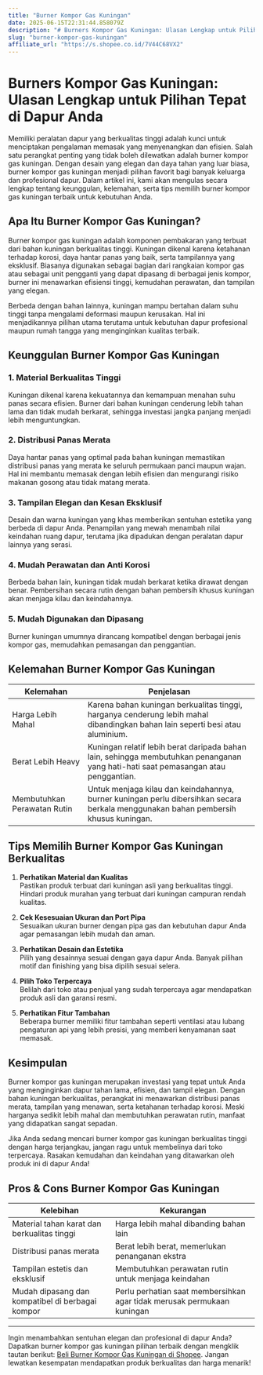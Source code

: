 ```yaml
---
title: "Burner Kompor Gas Kuningan"
date: 2025-06-15T22:31:44.858079Z
description: "# Burners Kompor Gas Kuningan: Ulasan Lengkap untuk Pilihan Tepat di Dapur Anda..."
slug: "burner-kompor-gas-kuningan"
affiliate_url: "https://s.shopee.co.id/7V44C68VX2"
---
```

# Burners Kompor Gas Kuningan: Ulasan Lengkap untuk Pilihan Tepat di Dapur Anda

Memiliki peralatan dapur yang berkualitas tinggi adalah kunci untuk menciptakan pengalaman memasak yang menyenangkan dan efisien. Salah satu perangkat penting yang tidak boleh dilewatkan adalah burner kompor gas kuningan. Dengan desain yang elegan dan daya tahan yang luar biasa, burner kompor gas kuningan menjadi pilihan favorit bagi banyak keluarga dan profesional dapur. Dalam artikel ini, kami akan mengulas secara lengkap tentang keunggulan, kelemahan, serta tips memilih burner kompor gas kuningan terbaik untuk kebutuhan Anda.

## Apa Itu Burner Kompor Gas Kuningan?

Burner kompor gas kuningan adalah komponen pembakaran yang terbuat dari bahan kuningan berkualitas tinggi. Kuningan dikenal karena ketahanan terhadap korosi, daya hantar panas yang baik, serta tampilannya yang eksklusif. Biasanya digunakan sebagai bagian dari rangkaian kompor gas atau sebagai unit pengganti yang dapat dipasang di berbagai jenis kompor, burner ini menawarkan efisiensi tinggi, kemudahan perawatan, dan tampilan yang elegan.

Berbeda dengan bahan lainnya, kuningan mampu bertahan dalam suhu tinggi tanpa mengalami deformasi maupun kerusakan. Hal ini menjadikannya pilihan utama terutama untuk kebutuhan dapur profesional maupun rumah tangga yang menginginkan kualitas terbaik.

## Keunggulan Burner Kompor Gas Kuningan

### 1. Material Berkualitas Tinggi
Kuningan dikenal karena kekuatannya dan kemampuan menahan suhu panas secara efisien. Burner dari bahan kuningan cenderung lebih tahan lama dan tidak mudah berkarat, sehingga investasi jangka panjang menjadi lebih menguntungkan.

### 2. Distribusi Panas Merata
Daya hantar panas yang optimal pada bahan kuningan memastikan distribusi panas yang merata ke seluruh permukaan panci maupun wajan. Hal ini membantu memasak dengan lebih efisien dan mengurangi risiko makanan gosong atau tidak matang merata.

### 3. Tampilan Elegan dan Kesan Eksklusif
Desain dan warna kuningan yang khas memberikan sentuhan estetika yang berbeda di dapur Anda. Penampilan yang mewah menambah nilai keindahan ruang dapur, terutama jika dipadukan dengan peralatan dapur lainnya yang serasi.

### 4. Mudah Perawatan dan Anti Korosi
Berbeda bahan lain, kuningan tidak mudah berkarat ketika dirawat dengan benar. Pembersihan secara rutin dengan bahan pembersih khusus kuningan akan menjaga kilau dan keindahannya.

### 5. Mudah Digunakan dan Dipasang
Burner kuningan umumnya dirancang kompatibel dengan berbagai jenis kompor gas, memudahkan pemasangan dan penggantian.

## Kelemahan Burner Kompor Gas Kuningan

| Kelemahan | Penjelasan |
|------------|------------|
| Harga Lebih Mahal | Karena bahan kuningan berkualitas tinggi, harganya cenderung lebih mahal dibandingkan bahan lain seperti besi atau aluminium. |
| Berat Lebih Heavy | Kuningan relatif lebih berat daripada bahan lain, sehingga membutuhkan penanganan yang hati-hati saat pemasangan atau penggantian. |
| Membutuhkan Perawatan Rutin | Untuk menjaga kilau dan keindahannya, burner kuningan perlu dibersihkan secara berkala menggunakan bahan pembersih khusus kuningan. |

## Tips Memilih Burner Kompor Gas Kuningan Berkualitas

1. **Perhatikan Material dan Kualitas**  
Pastikan produk terbuat dari kuningan asli yang berkualitas tinggi. Hindari produk murahan yang terbuat dari kuningan campuran rendah kualitas.

2. **Cek Kesesuaian Ukuran dan Port Pipa**  
Sesuaikan ukuran burner dengan pipa gas dan kebutuhan dapur Anda agar pemasangan lebih mudah dan aman.

3. **Perhatikan Desain dan Estetika**  
Pilih yang desainnya sesuai dengan gaya dapur Anda. Banyak pilihan motif dan finishing yang bisa dipilih sesuai selera.

4. **Pilih Toko Terpercaya**  
Belilah dari toko atau penjual yang sudah terpercaya agar mendapatkan produk asli dan garansi resmi.

5. **Perhatikan Fitur Tambahan**  
Beberapa burner memiliki fitur tambahan seperti ventilasi atau lubang pengaturan api yang lebih presisi, yang memberi kenyamanan saat memasak.

## Kesimpulan

Burner kompor gas kuningan merupakan investasi yang tepat untuk Anda yang menginginkan dapur tahan lama, efisien, dan tampil elegan. Dengan bahan kuningan berkualitas, perangkat ini menawarkan distribusi panas merata, tampilan yang menawan, serta ketahanan terhadap korosi. Meski harganya sedikit lebih mahal dan membutuhkan perawatan rutin, manfaat yang didapatkan sangat sepadan.

Jika Anda sedang mencari burner kompor gas kuningan berkualitas tinggi dengan harga terjangkau, jangan ragu untuk membelinya dari toko terpercaya. Rasakan kemudahan dan keindahan yang ditawarkan oleh produk ini di dapur Anda!

## Pros & Cons Burner Kompor Gas Kuningan

| Kelebihan | Kekurangan |
|------------|------------|
| Material tahan karat dan berkualitas tinggi | Harga lebih mahal dibanding bahan lain |
| Distribusi panas merata | Berat lebih berat, memerlukan penanganan ekstra |
| Tampilan estetis dan eksklusif | Membutuhkan perawatan rutin untuk menjaga keindahan |
| Mudah dipasang dan kompatibel di berbagai kompor | Perlu perhatian saat membersihkan agar tidak merusak permukaan kuningan |

---

Ingin menambahkan sentuhan elegan dan profesional di dapur Anda? Dapatkan burner kompor gas kuningan pilihan terbaik dengan mengklik tautan berikut: [Beli Burner Kompor Gas Kuningan di Shopee](https://s.shopee.co.id/7V44C68VX2). Jangan lewatkan kesempatan mendapatkan produk berkualitas dan harga menarik!